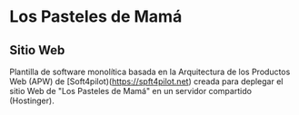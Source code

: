 # Los Pasteles de Mamá
## Sitio Web

Plantilla de software monolítica basada en la Arquitectura de los Productos Web (APW) de [Soft4pilot)(https://spft4pilot.net) creada para deplegar el sitio Web de "Los Pasteles de Mamá" en un servidor compartido (Hostinger).